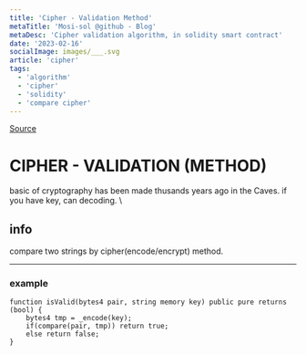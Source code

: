 ```yaml
---
title: 'Cipher - Validation Method'
metaTitle: 'Mosi-sol @github - Blog'
metaDesc: 'Cipher validation algorithm, in solidity smart contract'
date: '2023-02-16'
socialImage: images/___.svg
article: 'cipher'
tags:
  - 'algorithm'
  - 'cipher'
  - 'solidity'
  - 'compare cipher'
---
```


[Source](https://github.com/mosi-sol/live-contracts-s4/blob/main/19-%20Cipher%20Barbone/Barbone.sol)

# CIPHER - VALIDATION (METHOD)
basic of cryptography has been made thusands years ago in the Caves. if you have key, can decoding. \ 

## info
compare two strings by cipher(encode/encrypt) method.

---

### example
```solidity
function isValid(bytes4 pair, string memory key) public pure returns (bool) {
	bytes4 tmp = _encode(key);
	if(compare(pair, tmp)) return true;
	else return false;
}
```

